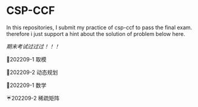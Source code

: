 # CSP-CCF

In this repositories, I submit my practice of csp-ccf to pass the final exam. therefore i just support a hint about the solution of problem below here.

*期末考试过过过！！！*

:star2:202209-1 取模

:eggplant:202209-2 动态规划

:racehorse:202209-1 数学

:umbrella:202209-2 稀疏矩阵

